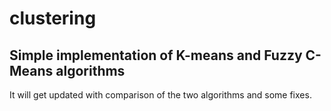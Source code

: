 # clustering
## Simple implementation of K-means and Fuzzy C-Means algorithms

It will get updated with comparison of the two algorithms and some fixes. 
